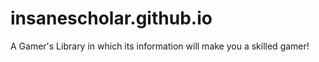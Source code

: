 # insanescholar.github.io
A Gamer's Library in which its information will make you a skilled gamer!
